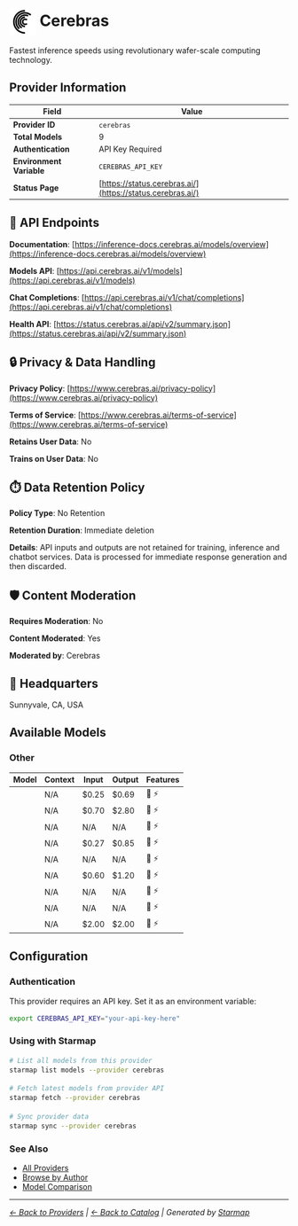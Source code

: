 # <img src="https://raw.githubusercontent.com/agentstation/starmap/master/internal/embedded/catalog/providers/cerebras/logo.svg" alt="Cerebras logo" width="48" height="48" style="vertical-align: middle;"> Cerebras
  
Fastest inference speeds using revolutionary wafer-scale computing technology.
  
  
## Provider Information
  
| Field | Value |
|---------|---------|
| **Provider ID** | `cerebras` |
| **Total Models** | 9 |
| **Authentication** | API Key Required |
| **Environment Variable** | `CEREBRAS_API_KEY` |
| **Status Page** | [https://status.cerebras.ai/](https://status.cerebras.ai/) |

  
## 🔗 API Endpoints
  
**Documentation**: [https://inference-docs.cerebras.ai/models/overview](https://inference-docs.cerebras.ai/models/overview)  
  
**Models API**: [https://api.cerebras.ai/v1/models](https://api.cerebras.ai/v1/models)  
  
**Chat Completions**: [https://api.cerebras.ai/v1/chat/completions](https://api.cerebras.ai/v1/chat/completions)  
  
**Health API**: [https://status.cerebras.ai/api/v2/summary.json](https://status.cerebras.ai/api/v2/summary.json)  
  
  
## 🔒 Privacy & Data Handling
  
**Privacy Policy**: [https://www.cerebras.ai/privacy-policy](https://www.cerebras.ai/privacy-policy)  
  
**Terms of Service**: [https://www.cerebras.ai/terms-of-service](https://www.cerebras.ai/terms-of-service)  
  
**Retains User Data**: No  
  
**Trains on User Data**: No  
  
  
## ⏱️ Data Retention Policy
  
**Policy Type**: No Retention  
  
**Retention Duration**: Immediate deletion  
  
**Details**: API inputs and outputs are not retained for training, inference and chatbot services. Data is processed for immediate response generation and then discarded.  
  
  
## 🛡️ Content Moderation
  
**Requires Moderation**: No  
  
**Content Moderated**: Yes  
  
**Moderated by**: Cerebras  
  
  
## 🏢 Headquarters
  
Sunnyvale, CA, USA
  
  
## Available Models
  
### Other
  
| Model | Context | Input | Output | Features |
|---------|---------|---------|---------|---------|
| [](./models/gpt-oss-120b.md) | N/A | $0.25 | $0.69 | 📝 ⚡ |
| [](./models/llama-3.3-70b.md) | N/A | $0.70 | $2.80 | 📝 ⚡ |
| [](./models/llama-4-maverick-17b-128e-instruct.md) | N/A | N/A | N/A | 📝 ⚡ |
| [](./models/llama-4-scout-17b-16e-instruct.md) | N/A | $0.27 | $0.85 | 📝 ⚡ |
| [](./models/llama3.1-8b.md) | N/A | N/A | N/A | 📝 ⚡ |
| [](./models/qwen-3-235b-a22b-instruct-2507.md) | N/A | $0.60 | $1.20 | 📝 ⚡ |
| [](./models/qwen-3-235b-a22b-thinking-2507.md) | N/A | N/A | N/A | 📝 ⚡ |
| [](./models/qwen-3-32b.md) | N/A | N/A | N/A | 📝 ⚡ |
| [](./models/qwen-3-coder-480b.md) | N/A | $2.00 | $2.00 | 📝 ⚡ |

  
## Configuration
  
### Authentication
  
This provider requires an API key. Set it as an environment variable:
  
  
```bash
export CEREBRAS_API_KEY="your-api-key-here"
```
  
### Using with Starmap
  
```bash
# List all models from this provider
starmap list models --provider cerebras

# Fetch latest models from provider API
starmap fetch --provider cerebras

# Sync provider data
starmap sync --provider cerebras
```
  
### See Also

- [All Providers](../)
- [Browse by Author](../../authors/)
- [Model Comparison](../../models/)


  
---
_[← Back to Providers](../) | [← Back to Catalog](../../) | Generated by [Starmap](https://github.com/agentstation/starmap)_
